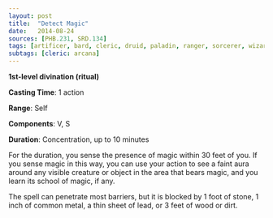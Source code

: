 ```yaml
---
layout: post
title:  "Detect Magic"
date:   2014-08-24
sources: [PHB.231, SRD.134]
tags: [artificer, bard, cleric, druid, paladin, ranger, sorcerer, wizard, level1, action, concentration, ritual, divination]
subtags: [cleric: arcana]
---
```


**1st-level divination (ritual)**

**Casting Time**: 1 action

**Range**: Self

**Components**: V, S

**Duration**: Concentration, up to 10 minutes

For the duration, you sense the presence of magic within 30 feet of you. If you sense magic in this way, you can use your action to see a faint aura around any visible creature or object in the area that bears magic, and you learn its school of magic, if any.

The spell can penetrate most barriers, but it is blocked by 1 foot of stone, 1 inch of common metal, a thin sheet of lead, or 3 feet of wood or dirt.

